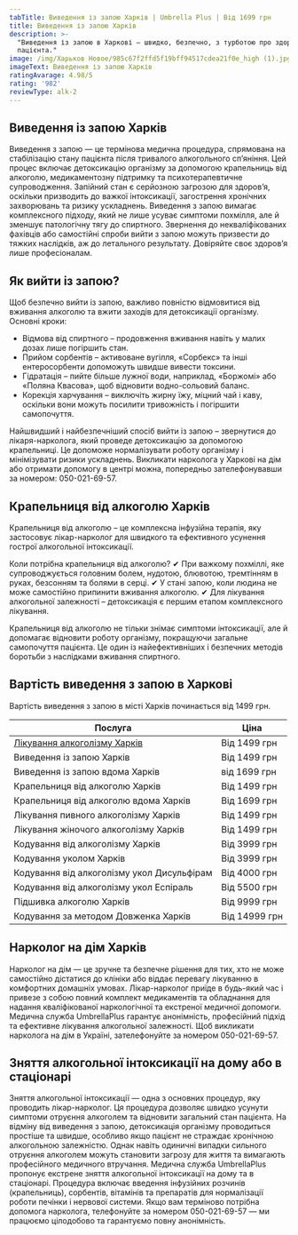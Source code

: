 ```yaml
---
tabTitle: Виведення із запою Харків | Umbrella Plus | Від 1699 грн
title: Виведення із запою Харків
description: >-
  "Виведення із запою в Харкові — швидко, безпечно, з турботою про здоров’я
  пацієнта."
image: /img/Харьков Новое/985c67f2ffd5f19bff94517cdea21f0e_high (1).jpg
imageText: Виведення із запою Харків
ratingAvarage: 4.98/5
rating: '982'
reviewType: alk-2
---
```


## Виведення із запою Харків

Виведення з запою — це термінова медична процедура, спрямована на стабілізацію стану пацієнта після тривалого алкогольного сп’яніння. Цей процес включає детоксикацію організму за допомогою крапельниць від алкоголю, медикаментозну підтримку та психотерапевтичне супроводження. Запійний стан є серйозною загрозою для здоров’я, оскільки призводить до важкої інтоксикації, загострення хронічних захворювань та ризику ускладнень. Виведення з запою вимагає комплексного підходу, який не лише усуває симптоми похмілля, але й зменшує патологічну тягу до спиртного. Звернення до некваліфікованих фахівців або самостійні спроби вийти з запою можуть призвести до тяжких наслідків, аж до летального результату. Довіряйте своє здоров’я лише професіоналам.

## Як вийти із запою?

Щоб безпечно вийти із запою, важливо повністю відмовитися від вживання алкоголю та вжити заходів для детоксикації організму. Основні кроки:

* Відмова від спиртного – продовження вживання навіть у малих дозах лише погіршить стан.
* Прийом сорбентів – активоване вугілля, «Сорбекс» та інші ентеросорбенти допоможуть швидше вивести токсини.
* Гідратація – пийте більше лужної води, наприклад, «Боржомі» або «Поляна Квасова», щоб відновити водно-сольовий баланс.
* Корекція харчування – виключіть жирну їжу, міцний чай і каву, оскільки вони можуть посилити тривожність і погіршити самопочуття.

Найшвидший і найбезпечніший спосіб вийти із запою – звернутися до лікаря-нарколога, який проведе детоксикацію за допомогою крапельниці. Це допоможе нормалізувати роботу організму і мінімізувати ризики ускладнень. Викликати нарколога у Харкові на дім або отримати допомогу в центрі можна, попередньо зателефонувавши за номером: 050-021-69-57.

## Крапельниця від алкоголю Харків

Крапельниця від алкоголю – це комплексна інфузійна терапія, яку застосовує лікар-нарколог для швидкого та ефективного усунення гострої алкогольної інтоксикації.

Коли потрібна крапельниця від алкоголю?
✔ При важкому похміллі, яке супроводжується головним болем, нудотою, блювотою, тремтінням в руках, безсонням та болями в серці.
✔ У стані запою, коли людина не може самостійно припинити вживання алкоголю.
✔ Для лікування алкогольної залежності – детоксикація є першим етапом комплексного лікування.

Крапельниця від алкоголю не тільки знімає симптоми інтоксикації, але й допомагає відновити роботу організму, покращуючи загальне самопочуття пацієнта. Це один із найефективніших і безпечних методів боротьби з наслідками вживання спиртного.

## Вартість виведення з запою в Харкові

Вартість виведення з запою в місті Харків починається від 1499 грн.

| Послуга                                                                                                  | Ціна          |
| -------------------------------------------------------------------------------------------------------- | ------------- |
| [Лікування алкоголізму Харків](https://umbrella-plus.com.ua/uk/kharkiv/lechenie-alkogolizma-kharkiv-ua/) | Від 1499 грн  |
| Виведення із запою Харків                                                                                | Від 1499 грн  |
| Виведення із запою вдома Харків                                                                          | від 1699 грн  |
| Крапельниця від алкоголю Харків                                                                          | Від 1499 грн  |
| Крапельниця від алкоголю вдома Харків                                                                    | Від 1699 грн  |
| Лікування пивного алкоголізму Харків                                                                     | Від 1499 грн  |
| Лікування жіночого алкоголізму Харків                                                                    | Від 1499 грн  |
| Кодування від алкоголізму Харків                                                                         | Від 3999 грн  |
| Кодування уколом Харків                                                                                  | Від 3999 грн  |
| Кодування від алкоголізму укол Дисульфірам                                                               | Від 4000 грн  |
| Кодування від алкоголізму укол Еспіраль                                                                  | Від 5500 грн  |
| Підшивка алкоголю Харків                                                                                 | Від 9999 грн  |
| Кодування за методом Довженка Харків                                                                     | Від 14999 грн |

## Нарколог на дім Харків

Нарколог на дім — це зручне та безпечне рішення для тих, хто не може самостійно дістатися до клініки або віддає перевагу лікуванню в комфортних домашніх умовах. Лікар-нарколог приїде в будь-який час і привезе з собою повний комплект медикаментів та обладнання для надання кваліфікованої наркологічної та екстреної медичної допомоги. Медична служба UmbrellaPlus гарантує анонімність, професійний підхід та ефективне лікування алкогольної залежності. Щоб викликати нарколога на дім в Україні, зателефонуйте за номером 050-021-69-57.

## Зняття алкогольної інтоксикації на дому або в стаціонарі

Зняття алкогольної інтоксикації — одна з основних процедур, яку проводить лікар-нарколог. Ця процедура дозволяє швидко усунути симптоми отруєння алкоголем та відновити загальний стан пацієнта. На відміну від виведення з запою, детоксикація організму проводиться простіше та швидше, особливо якщо пацієнт не страждає хронічною алкогольною залежністю. Однак навіть одиничні випадки сильного отруєння алкоголем можуть становити загрозу для життя та вимагають професійного медичного втручання.
Медична служба UmbrellaPlus пропонує екстрене зняття алкогольної інтоксикації на дому та в стаціонарі. Процедура включає введення інфузійних розчинів (крапельниць), сорбентів, вітамінів та препаратів для нормалізації роботи печінки і нервової системи. Якщо вам терміново потрібна допомога нарколога, телефонуйте за номером 050-021-69-57 — ми працюємо цілодобово та гарантуємо повну анонімність.
